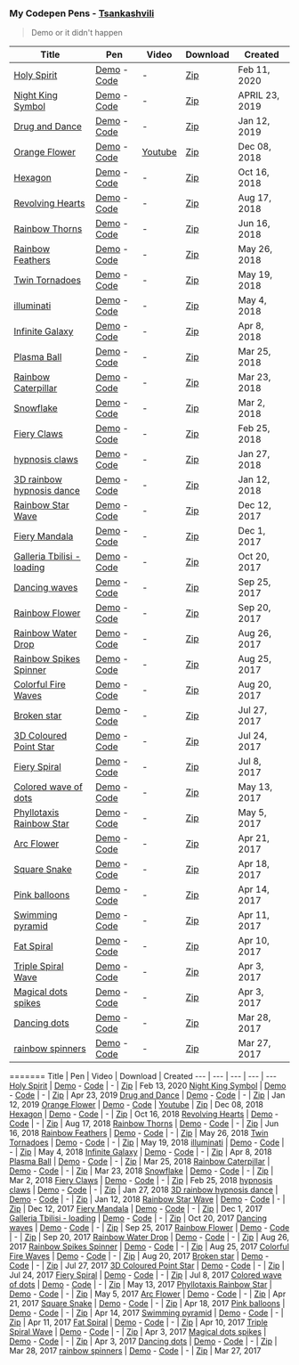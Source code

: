 ### My Codepen Pens - [Tsankashvili](https://codepen.io/Tsankashvili/)

> Demo or it didn't happen

| Title                                                   | Pen                                                                                                                                                          | Video                                                  | Download                                                                          | Created        |
| ------------------------------------------------------- | ------------------------------------------------------------------------------------------------------------------------------------------------------------ | ------------------------------------------------------ | --------------------------------------------------------------------------------- | -------------- |
| [Holy Spirit](/holy-spirit)                             | [Demo](https://codepen.io/Tsankashvili/live/KKpdGEO) - [Code](https://codepen.io/Tsankashvili/pen/KKpdGEO)                                                   | -                                                      | [Zip](https://codepen.io/Tsankashvili/share/zip/KKpdGEO)                          | Feb 11, 2020   |
| [Night King Symbol](/night-king-symbol)                 | [Demo](https://codepen.io/Tsankashvili/live/KYGwjO) - [Code](https://codepen.io/Tsankashvili/pen/KYGwjO)                                                     | -                                                      | [Zip](https://codepen.io/Tsankashvili/share/zip/KYGwjO)                           | APRIL 23, 2019 |
| [Drug and Dance](/drug-and-dance)                       | [Demo](https://codepen.io/Tsankashvili/live/BvGvPR) - [Code](https://codepen.io/Tsankashvili/pen/BvGvPR)                                                     | -                                                      | [Zip](https://codepen.io/Tsankashvili/share/zip/BvGvPR)                           | Jan 12, 2019   |
| [Orange Flower](/orange-flower)                         | [Demo](https://codepen.io/Tsankashvili/live/bObMOe) - [Code](https://codepen.io/Tsankashvili/pen/bObMOe)                                                     | [Youtube](https://www.youtube.com/watch?v=Tm3qrZFxhdg) | [Zip](https://codepen.io/Tsankashvili/share/zip/bObMOe)                           | Dec 08, 2018   |
| [Hexagon](/hexagon)                                     | [Demo](https://codepen.io/Tsankashvili/live/zmPXGX) - [Code](https://codepen.io/Tsankashvili/pen/zmPXGX)                                                     | -                                                      | [Zip](https://codepen.io/Tsankashvili/share/zip/zmPXGX)                           | Oct 16, 2018   |
| [Revolving Hearts](/revolving-hearts)                   | [Demo](https://codepen.io/Tsankashvili/live/WKVKLq) - [Code](https://codepen.io/Tsankashvili/pen/WKVKLq)                                                     | -                                                      | [Zip](https://codepen.io/Tsankashvili/share/zip/WKVKLq)                           | Aug 17, 2018   |
| [Rainbow Thorns](/rainbow-thorns)                       | [Demo](https://codepen.io/Tsankashvili/live/JZrapG) - [Code](https://codepen.io/Tsankashvili/pen/JZrapG)                                                     | -                                                      | [Zip](https://codepen.io/Tsankashvili/share/zip/JZrapG)                           | Jun 16, 2018   |
| [Rainbow Feathers](/rainbow-feathers)                   | [Demo](https://codepen.io/Tsankashvili/live/qYeEwO) - [Code](https://codepen.io/Tsankashvili/pen/qYeEwO)                                                     | -                                                      | [Zip](https://codepen.io/Tsankashvili/share/zip/qYeEwO)                           | May 26, 2018   |
| [Twin Tornadoes](/twin-tornadoes)                       | [Demo](https://codepen.io/Tsankashvili/live/MGZMGN) - [Code](https://codepen.io/Tsankashvili/pen/MGZMGN)                                                     | -                                                      | [Zip](https://codepen.io/Tsankashvili/share/zip/MGZMGN)                           | May 19, 2018   |
| [illuminati](/illuminati)                               | [Demo](https://codepen.io/Tsankashvili/live/yjompv) - [Code](https://codepen.io/Tsankashvili/pen/yjompv)                                                     | -                                                      | [Zip](https://codepen.io/Tsankashvili/share/zip/yjompv)                           | May 4, 2018    |
| [Infinite Galaxy](/infinite-galaxy)                     | [Demo](https://codepen.io/Tsankashvili/live/jzQQMa) - [Code](https://codepen.io/Tsankashvili/pen/jzQQMa)                                                     | -                                                      | [Zip](https://codepen.io/Tsankashvili/share/zip/jzQQMa)                           | Apr 8, 2018    |
| [Plasma Ball](/plasma-ball)                             | [Demo](https://codepen.io/Tsankashvili/live/MVvLZB) - [Code](https://codepen.io/Tsankashvili/pen/MVvLZB)                                                     | -                                                      | [Zip](https://codepen.io/Tsankashvili/share/zip/MVvLZB)                           | Mar 25, 2018   |
| [Rainbow Caterpillar](/rainbow-caterpillar)             | [Demo](https://codepen.io/Tsankashvili/live/bvRZjz) - [Code](https://codepen.io/Tsankashvili/pen/bvRZjz)                                                     | -                                                      | [Zip](https://codepen.io/Tsankashvili/share/zip/bvRZjz)                           | Mar 23, 2018   |
| [Snowflake](/snowflake)                                 | [Demo](https://codepen.io/Tsankashvili/live/OQGyVO) - [Code](https://codepen.io/Tsankashvili/pen/OQGyVO)                                                     | -                                                      | [Zip](https://codepen.io/Tsankashvili/share/zip/OQGyVO)                           | Mar 2, 2018    |
| [Fiery Claws](/fiery-claws)                             | [Demo](https://codepen.io/Tsankashvili/live/ZrqGZe) - [Code](https://codepen.io/Tsankashvili/pen/ZrqGZe)                                                     | -                                                      | [Zip](https://codepen.io/Tsankashvili/share/zip/ZrqGZe)                           | Feb 25, 2018   |
| [hypnosis claws](/hypnosis-claws)                       | [Demo](https://codepen.io/Tsankashvili/live/ZvgNVg) - [Code](https://codepen.io/Tsankashvili/pen/ZvgNVg)                                                     | -                                                      | [Zip](https://codepen.io/Tsankashvili/share/zip/ZvgNVg)                           | Jan 27, 2018   |
| [3D rainbow hypnosis dance](/3d-rainbow-hypnosis-dance) | [Demo](https://codepen.io/Tsankashvili/live/rpvZYE) - [Code](https://codepen.io/Tsankashvili/pen/rpvZYE)                                                     | -                                                      | [Zip](https://codepen.io/Tsankashvili/share/zip/rpvZYE)                           | Jan 12, 2018   |
| [Rainbow Star Wave](/rainbow-star-wave)                 | [Demo](https://codepen.io/Tsankashvili/live/PEoXQR) - [Code](https://codepen.io/Tsankashvili/pen/PEoXQR)                                                     | -                                                      | [Zip](https://codepen.io/Tsankashvili/share/zip/PEoXQR)                           | Dec 12, 2017   |
| [Fiery Mandala](/fiery-mandala)                         | [Demo](https://codepen.io/Tsankashvili/live/zPyQvr) - [Code](https://codepen.io/Tsankashvili/pen/zPyQvr)                                                     | -                                                      | [Zip](https://codepen.io/Tsankashvili/share/zip/zPyQvr)                           | Dec 1, 2017    |
| [Galleria Tbilisi - loading](/galleria-tbilisi-loading) | [Demo](https://codepen.io/Tsankashvili/live/QqopeK) - [Code](https://codepen.io/Tsankashvili/pen/QqopeK)                                                     | -                                                      | [Zip](https://codepen.io/Tsankashvili/share/zip/QqopeK)                           | Oct 20, 2017   |
| [Dancing waves](/dancing-waves)                         | [Demo](https://codepen.io/Tsankashvili/live/BwpwZz) - [Code](https://codepen.io/Tsankashvili/pen/BwpwZz)                                                     | -                                                      | [Zip](https://codepen.io/Tsankashvili/share/zip/BwpwZz)                           | Sep 25, 2017   |
| [Rainbow Flower](/rainbow-flower)                       | [Demo](https://codepen.io/Tsankashvili/live/oGxOZr) - [Code](https://codepen.io/Tsankashvili/pen/oGxOZr)                                                     | -                                                      | [Zip](https://codepen.io/Tsankashvili/share/zip/oGxOZr)                           | Sep 20, 2017   |
| [Rainbow Water Drop](/rainbow-water-drop)               | [Demo](https://codepen.io/Tsankashvili/live/ddfe838e5808d6f44515eb084666736a) - [Code](https://codepen.io/Tsankashvili/pen/ddfe838e5808d6f44515eb084666736a) | -                                                      | [Zip](https://codepen.io/Tsankashvili/share/zip/ddfe838e5808d6f44515eb084666736a) | Aug 26, 2017   |
| [Rainbow Spikes Spinner](/rainbow-spinners)             | [Demo](https://codepen.io/Tsankashvili/live/ZJMpMr) - [Code](https://codepen.io/Tsankashvili/pen/ZJMpMr)                                                     | -                                                      | [Zip](https://codepen.io/Tsankashvili/share/zip/ZJMpMr)                           | Aug 25, 2017   |
| [Colorful Fire Waves](/colorful-fire-waves)             | [Demo](https://codepen.io/Tsankashvili/live/dzmVOJ) - [Code](https://codepen.io/Tsankashvili/pen/dzmVOJ)                                                     | -                                                      | [Zip](https://codepen.io/Tsankashvili/share/zip/dzmVOJ)                           | Aug 20, 2017   |
| [Broken star](/broken-star)                             | [Demo](https://codepen.io/Tsankashvili/live/GvJPLN) - [Code](https://codepen.io/Tsankashvili/pen/GvJPLN)                                                     | -                                                      | [Zip](https://codepen.io/Tsankashvili/share/zip/GvJPLN)                           | Jul 27, 2017   |
| [3D Coloured Point Star](/3d-coloured-point-star)       | [Demo](https://codepen.io/Tsankashvili/live/XaWxLa) - [Code](https://codepen.io/Tsankashvili/pen/XaWxLa)                                                     | -                                                      | [Zip](https://codepen.io/Tsankashvili/share/zip/XaWxLa)                           | Jul 24, 2017   |
| [Fiery Spiral](/fiery-spiral)                           | [Demo](https://codepen.io/Tsankashvili/live/xryRKd) - [Code](https://codepen.io/Tsankashvili/pen/xryRKd)                                                     | -                                                      | [Zip](https://codepen.io/Tsankashvili/share/zip/xryRKd)                           | Jul 8, 2017    |
| [Colored wave of dots](/colored-wave-of-dots)           | [Demo](https://codepen.io/Tsankashvili/live/WjJXEZ) - [Code](https://codepen.io/Tsankashvili/pen/WjJXEZ)                                                     | -                                                      | [Zip](https://codepen.io/Tsankashvili/share/zip/WjJXEZ)                           | May 13, 2017   |
| [Phyllotaxis Rainbow Star](/phyllotaxis-rainbow-star)   | [Demo](https://codepen.io/Tsankashvili/live/PmJrjX) - [Code](https://codepen.io/Tsankashvili/pen/PmJrjX)                                                     | -                                                      | [Zip](https://codepen.io/Tsankashvili/share/zip/PmJrjX)                           | May 5, 2017    |
| [Arc Flower](/arc-flower)                               | [Demo](https://codepen.io/Tsankashvili/live/rmeXEq) - [Code](https://codepen.io/Tsankashvili/pen/rmeXEq)                                                     | -                                                      | [Zip](https://codepen.io/Tsankashvili/share/zip/rmeXEq)                           | Apr 21, 2017   |
| [Square Snake](/square-snake)                           | [Demo](https://codepen.io/Tsankashvili/live/jmbYGK) - [Code](https://codepen.io/Tsankashvili/pen/jmbYGK)                                                     | -                                                      | [Zip](https://codepen.io/Tsankashvili/share/zip/jmbYGK)                           | Apr 18, 2017   |
| [Pink balloons](/pink-balloons)                         | [Demo](https://codepen.io/Tsankashvili/live/RVNejv) - [Code](https://codepen.io/Tsankashvili/pen/RVNejv)                                                     | -                                                      | [Zip](https://codepen.io/Tsankashvili/share/zip/RVNejv)                           | Apr 14, 2017   |
| [Swimming pyramid](/swimming-pyramid)                   | [Demo](https://codepen.io/Tsankashvili/live/oWvWZO) - [Code](https://codepen.io/Tsankashvili/pen/oWvWZO)                                                     | -                                                      | [Zip](https://codepen.io/Tsankashvili/share/zip/oWvWZO)                           | Apr 11, 2017   |
| [Fat Spiral](/fat-spiral)                               | [Demo](https://codepen.io/Tsankashvili/live/mWNQqq) - [Code](https://codepen.io/Tsankashvili/pen/mWNQqq)                                                     | -                                                      | [Zip](https://codepen.io/Tsankashvili/share/zip/mWNQqq)                           | Apr 10, 2017   |
| [Triple Spiral Wave](/triple-spiral-wave)               | [Demo](https://codepen.io/Tsankashvili/live/PpLwwW) - [Code](https://codepen.io/Tsankashvili/pen/PpLwwW)                                                     | -                                                      | [Zip](https://codepen.io/Tsankashvili/share/zip/PpLwwW)                           | Apr 3, 2017    |
| [Magical dots spikes](/magical-dots-spikes)             | [Demo](https://codepen.io/Tsankashvili/live/RpdNNa) - [Code](https://codepen.io/Tsankashvili/pen/RpdNNa)                                                     | -                                                      | [Zip](https://codepen.io/Tsankashvili/share/zip/RpdNNa)                           | Apr 3, 2017    |
| [Dancing dots](/dancing-dots)                           | [Demo](https://codepen.io/Tsankashvili/live/yMRyzO) - [Code](https://codepen.io/Tsankashvili/pen/yMRyzO)                                                     | -                                                      | [Zip](https://codepen.io/Tsankashvili/share/zip/yMRyzO)                           | Mar 28, 2017   |
| [rainbow spinners](/rainbow-spinners)                   | [Demo](https://codepen.io/Tsankashvili/live/qrMaxy) - [Code](https://codepen.io/Tsankashvili/pen/qrMaxy)                                                     | -                                                      | [Zip](https://codepen.io/Tsankashvili/share/zip/qrMaxy)                           | Mar 27, 2017   |
=======
Title | Pen | Video | Download | Created
--- | --- | --- | --- | ---
[Holy Spirit](/holy-spirit) | [Demo](https://codepen.io/Tsankashvili/live/KKpdGEO)  - [Code](https://codepen.io/Tsankashvili/pen/KKpdGEO) | - | [Zip](https://codepen.io/Tsankashvili/share/zip/KKpdGEO) | Feb 13, 2020
[Night King Symbol](/night-king-symbol) | [Demo](https://codepen.io/Tsankashvili/live/KYGwjO)  - [Code](https://codepen.io/Tsankashvili/pen/KYGwjO) | - | [Zip](https://codepen.io/Tsankashvili/share/zip/KYGwjO) | Apr 23, 2019
[Drug and Dance](/drug-and-dance) | [Demo](https://codepen.io/Tsankashvili/live/BvGvPR)  - [Code](https://codepen.io/Tsankashvili/pen/BvGvPR) | - | [Zip](https://codepen.io/Tsankashvili/share/zip/BvGvPR) | Jan 12, 2019
[Orange Flower](/orange-flower) | [Demo](https://codepen.io/Tsankashvili/live/bObMOe)  - [Code](https://codepen.io/Tsankashvili/pen/bObMOe) | [Youtube](https://www.youtube.com/watch?v=Tm3qrZFxhdg) | [Zip](https://codepen.io/Tsankashvili/share/zip/bObMOe) | Dec 08, 2018
[Hexagon](/hexagon) | [Demo](https://codepen.io/Tsankashvili/live/zmPXGX)  - [Code](https://codepen.io/Tsankashvili/pen/zmPXGX) | - | [Zip](https://codepen.io/Tsankashvili/share/zip/zmPXGX) | Oct 16, 2018
[Revolving Hearts](/revolving-hearts) | [Demo](https://codepen.io/Tsankashvili/live/WKVKLq)  - [Code](https://codepen.io/Tsankashvili/pen/WKVKLq) | - | [Zip](https://codepen.io/Tsankashvili/share/zip/WKVKLq) | Aug 17, 2018
[Rainbow Thorns](/rainbow-thorns) | [Demo](https://codepen.io/Tsankashvili/live/JZrapG)  - [Code](https://codepen.io/Tsankashvili/pen/JZrapG) | - | [Zip](https://codepen.io/Tsankashvili/share/zip/JZrapG) | Jun 16, 2018
[Rainbow Feathers](/rainbow-feathers) | [Demo](https://codepen.io/Tsankashvili/live/qYeEwO)  - [Code](https://codepen.io/Tsankashvili/pen/qYeEwO) | - | [Zip](https://codepen.io/Tsankashvili/share/zip/qYeEwO) | May 26, 2018
[Twin Tornadoes](/twin-tornadoes) | [Demo](https://codepen.io/Tsankashvili/live/MGZMGN)  - [Code](https://codepen.io/Tsankashvili/pen/MGZMGN) | - | [Zip](https://codepen.io/Tsankashvili/share/zip/MGZMGN) | May 19, 2018
[illuminati](/illuminati) | [Demo](https://codepen.io/Tsankashvili/live/yjompv)  - [Code](https://codepen.io/Tsankashvili/pen/yjompv) | - | [Zip](https://codepen.io/Tsankashvili/share/zip/yjompv) | May 4, 2018
[Infinite Galaxy](/infinite-galaxy) | [Demo](https://codepen.io/Tsankashvili/live/jzQQMa)  - [Code](https://codepen.io/Tsankashvili/pen/jzQQMa) | - | [Zip](https://codepen.io/Tsankashvili/share/zip/jzQQMa) | Apr 8, 2018
[Plasma Ball](/plasma-ball) | [Demo](https://codepen.io/Tsankashvili/live/MVvLZB)  - [Code](https://codepen.io/Tsankashvili/pen/MVvLZB) | - | [Zip](https://codepen.io/Tsankashvili/share/zip/MVvLZB) | Mar 25, 2018
[Rainbow Caterpillar](/rainbow-caterpillar) | [Demo](https://codepen.io/Tsankashvili/live/bvRZjz)  - [Code](https://codepen.io/Tsankashvili/pen/bvRZjz) | - | [Zip](https://codepen.io/Tsankashvili/share/zip/bvRZjz) | Mar 23, 2018
[Snowflake](/snowflake) | [Demo](https://codepen.io/Tsankashvili/live/OQGyVO)  - [Code](https://codepen.io/Tsankashvili/pen/OQGyVO) | - | [Zip](https://codepen.io/Tsankashvili/share/zip/OQGyVO) | Mar 2, 2018
[Fiery Claws](/fiery-claws) | [Demo](https://codepen.io/Tsankashvili/live/ZrqGZe)  - [Code](https://codepen.io/Tsankashvili/pen/ZrqGZe) | - | [Zip](https://codepen.io/Tsankashvili/share/zip/ZrqGZe) | Feb 25, 2018
[hypnosis claws](/hypnosis-claws) | [Demo](https://codepen.io/Tsankashvili/live/ZvgNVg)  - [Code](https://codepen.io/Tsankashvili/pen/ZvgNVg) | - | [Zip](https://codepen.io/Tsankashvili/share/zip/ZvgNVg) | Jan 27, 2018
[3D rainbow hypnosis dance](/3d-rainbow-hypnosis-dance) | [Demo](https://codepen.io/Tsankashvili/live/rpvZYE)  - [Code](https://codepen.io/Tsankashvili/pen/rpvZYE) | - | [Zip](https://codepen.io/Tsankashvili/share/zip/rpvZYE) | Jan 12, 2018
[Rainbow Star Wave](/rainbow-star-wave) | [Demo](https://codepen.io/Tsankashvili/live/PEoXQR)  - [Code](https://codepen.io/Tsankashvili/pen/PEoXQR) | - | [Zip](https://codepen.io/Tsankashvili/share/zip/PEoXQR) | Dec 12, 2017
[Fiery Mandala](/fiery-mandala) | [Demo](https://codepen.io/Tsankashvili/live/zPyQvr)  - [Code](https://codepen.io/Tsankashvili/pen/zPyQvr) | - | [Zip](https://codepen.io/Tsankashvili/share/zip/zPyQvr) | Dec 1, 2017
[Galleria Tbilisi - loading](/galleria-tbilisi-loading) | [Demo](https://codepen.io/Tsankashvili/live/QqopeK)  - [Code](https://codepen.io/Tsankashvili/pen/QqopeK) | - | [Zip](https://codepen.io/Tsankashvili/share/zip/QqopeK) | Oct 20, 2017
[Dancing waves](/dancing-waves) | [Demo](https://codepen.io/Tsankashvili/live/BwpwZz)  - [Code](https://codepen.io/Tsankashvili/pen/BwpwZz) | - | [Zip](https://codepen.io/Tsankashvili/share/zip/BwpwZz) | Sep 25, 2017
[Rainbow Flower](/rainbow-flower) | [Demo](https://codepen.io/Tsankashvili/live/oGxOZr)  - [Code](https://codepen.io/Tsankashvili/pen/oGxOZr) | - | [Zip](https://codepen.io/Tsankashvili/share/zip/oGxOZr) | Sep 20, 2017
[Rainbow Water Drop](/rainbow-water-drop) | [Demo](https://codepen.io/Tsankashvili/live/ddfe838e5808d6f44515eb084666736a)  - [Code](https://codepen.io/Tsankashvili/pen/ddfe838e5808d6f44515eb084666736a) | - | [Zip](https://codepen.io/Tsankashvili/share/zip/ddfe838e5808d6f44515eb084666736a) | Aug 26, 2017
[Rainbow Spikes Spinner](/rainbow-spinners) | [Demo](https://codepen.io/Tsankashvili/live/ZJMpMr)  - [Code](https://codepen.io/Tsankashvili/pen/ZJMpMr) | - | [Zip](https://codepen.io/Tsankashvili/share/zip/ZJMpMr) | Aug 25, 2017
[Colorful Fire Waves](/colorful-fire-waves) | [Demo](https://codepen.io/Tsankashvili/live/dzmVOJ)  - [Code](https://codepen.io/Tsankashvili/pen/dzmVOJ) | - | [Zip](https://codepen.io/Tsankashvili/share/zip/dzmVOJ) | Aug 20, 2017
[Broken star](/broken-star) | [Demo](https://codepen.io/Tsankashvili/live/GvJPLN)  - [Code](https://codepen.io/Tsankashvili/pen/GvJPLN) | - | [Zip](https://codepen.io/Tsankashvili/share/zip/GvJPLN) | Jul 27, 2017
[3D Coloured Point Star](/3d-coloured-point-star) | [Demo](https://codepen.io/Tsankashvili/live/XaWxLa)  - [Code](https://codepen.io/Tsankashvili/pen/XaWxLa) | - | [Zip](https://codepen.io/Tsankashvili/share/zip/XaWxLa) | Jul 24, 2017
[Fiery Spiral](/fiery-spiral) | [Demo](https://codepen.io/Tsankashvili/live/xryRKd)  - [Code](https://codepen.io/Tsankashvili/pen/xryRKd) | - | [Zip](https://codepen.io/Tsankashvili/share/zip/xryRKd) | Jul 8, 2017
[Colored wave of dots](/colored-wave-of-dots) | [Demo](https://codepen.io/Tsankashvili/live/WjJXEZ)  - [Code](https://codepen.io/Tsankashvili/pen/WjJXEZ) | - | [Zip](https://codepen.io/Tsankashvili/share/zip/WjJXEZ) | May 13, 2017
[Phyllotaxis Rainbow Star](/phyllotaxis-rainbow-star) | [Demo](https://codepen.io/Tsankashvili/live/PmJrjX)  - [Code](https://codepen.io/Tsankashvili/pen/PmJrjX) | - | [Zip](https://codepen.io/Tsankashvili/share/zip/PmJrjX) | May 5, 2017
[Arc Flower](/arc-flower) | [Demo](https://codepen.io/Tsankashvili/live/rmeXEq)  - [Code](https://codepen.io/Tsankashvili/pen/rmeXEq) | - | [Zip](https://codepen.io/Tsankashvili/share/zip/rmeXEq) | Apr 21, 2017
[Square Snake](/square-snake) | [Demo](https://codepen.io/Tsankashvili/live/jmbYGK)  - [Code](https://codepen.io/Tsankashvili/pen/jmbYGK) | - | [Zip](https://codepen.io/Tsankashvili/share/zip/jmbYGK) | Apr 18, 2017
[Pink balloons](/pink-balloons) | [Demo](https://codepen.io/Tsankashvili/live/RVNejv)  - [Code](https://codepen.io/Tsankashvili/pen/RVNejv) | - | [Zip](https://codepen.io/Tsankashvili/share/zip/RVNejv) | Apr 14, 2017
[Swimming pyramid](/swimming-pyramid) | [Demo](https://codepen.io/Tsankashvili/live/oWvWZO)  - [Code](https://codepen.io/Tsankashvili/pen/oWvWZO) | - | [Zip](https://codepen.io/Tsankashvili/share/zip/oWvWZO) | Apr 11, 2017
[Fat Spiral](/fat-spiral) | [Demo](https://codepen.io/Tsankashvili/live/mWNQqq)  - [Code](https://codepen.io/Tsankashvili/pen/mWNQqq) | - | [Zip](https://codepen.io/Tsankashvili/share/zip/mWNQqq) | Apr 10, 2017
[Triple Spiral Wave](/triple-spiral-wave) | [Demo](https://codepen.io/Tsankashvili/live/PpLwwW)  - [Code](https://codepen.io/Tsankashvili/pen/PpLwwW) | - | [Zip](https://codepen.io/Tsankashvili/share/zip/PpLwwW) | Apr 3, 2017
[Magical dots spikes](/magical-dots-spikes) | [Demo](https://codepen.io/Tsankashvili/live/RpdNNa)  - [Code](https://codepen.io/Tsankashvili/pen/RpdNNa) | - | [Zip](https://codepen.io/Tsankashvili/share/zip/RpdNNa) | Apr 3, 2017
[Dancing dots](/dancing-dots) | [Demo](https://codepen.io/Tsankashvili/live/yMRyzO)  - [Code](https://codepen.io/Tsankashvili/pen/yMRyzO) | - | [Zip](https://codepen.io/Tsankashvili/share/zip/yMRyzO) | Mar 28, 2017
[rainbow spinners](/rainbow-spinners) | [Demo](https://codepen.io/Tsankashvili/live/qrMaxy)  - [Code](https://codepen.io/Tsankashvili/pen/qrMaxy) | - | [Zip](https://codepen.io/Tsankashvili/share/zip/qrMaxy) | Mar 27, 2017
